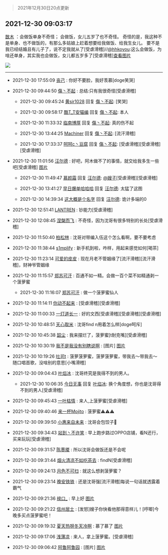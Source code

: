 > 2021年12月30日20点更新
<link rel="stylesheet" href="https://cdn.jsdelivr.net/gh/taotie6/sampleJSON@main/css/photo_show.css">
<meta name="referrer" content="no-referrer" />


 ## 2021-12-30 09:03:17 

 [㪚木](https://www.coolapk.com/feed/32466177?shareKey=NTMzOTE0MTc4ZTJjNjFjZDEwOGU~) ：会做饭单身不奇怪；
会做饭，女儿五岁了也不奇怪。
奇怪的是，我这种不是单身、也不做饭的，有那么多姑娘上赶着想要给我做饭、给我生女儿。
要不是我已经结婚且有儿子了，说不定我就从了[受虐滑稽]//<a class="feed-link-uname" href="/u/hhkoyou">@hhkoyou</a>:这么会做饭，为啥还单身，其实我也会做饭<!--break-->，女儿都五岁多了[受虐滑稽]<a class="feed-forward-pic" href="http://image.coolapk.com/feed/2021/1229/22/3346046_6a76e53a_9681_7698_851@1080x1440.jpeg">查看图片</a> 

<div class="album">
<img class="img-item" src="http://image.coolapk.com/feed/2019/0412/17/1081091_1555060673_5592@400x225.gif" />
</div>

 ------- 

- 2021-12-30 17:55:09 [丧己](uid=2217573) : 你好不要脸，我好羡慕[doge笑哭] 

- 2021-12-30 09:44:50 [傷丶不起](uid=3433594) : 总结:只有我很奇怪[受虐滑稽] 

    - 2021-12-30 09:45:24 [黄sir1028](uid=905870) 回复 [傷丶不起](uid=3433594): [笑哭] 

    - 2021-12-30 09:58:17 [酷T_T安猫编](uid=3220399) 回复 [傷丶不起](uid=3433594): 本人 

    - 2021-12-30 11:33:32 [临南博厚](uid=1284044) 回复 [傷丶不起](uid=3433594): 真的伤不起 

    - 2021-12-30 13:44:25 [Machiner](uid=3114536) 回复 [傷丶不起](uid=3433594): [流汗滑稽] 

    - 2021-12-30 17:33:37 [呵呵c丶豆腐](uid=860121) 回复 [傷丶不起](uid=3433594): [受虐滑稽][受虐滑稽][受虐滑稽] 

- 2021-12-30 11:01:56 [汪尔德](uid=1595236) : 好吧，阿木做不了的事情，就交给我多生一些吧[受虐滑稽] [图片](http://image.coolapk.com/feed/2020/0907/13/1259490_2c5d1ee9_6402_3153@220x391.gif)

    - 2021-12-30 11:49:47 [慕颜霜](uid=3801065) 回复 [汪尔德](uid=1595236): <a class="feed-link-uname" href="/u/嫂子">@嫂子</a>[受虐滑稽][受虐滑稽] 

    - 2021-12-30 13:41:27 [早日爆单哈哈哈](uid=2188936) 回复 [汪尔德](uid=1595236): 太猛了这图 

    - 2021-12-30 14:39:34 [这大概是个名字](uid=682188) 回复 [汪尔德](uid=1595236): 诡计多端的0 

- 2021-12-30 12:51:41 [LANTREN](uid=2194571) : 钞能力[受虐滑稽] 

- 2021-12-30 12:08:45 [涅槃而飞](uid=1128897) : 不奇怪，因为沈哥有很多特别的长处[受虐滑稽] 

- 2021-12-30 11:50:40 [柏松林](uid=782365) : 沈哥对带编入伍这个怎么看啊，要不要考虑 

- 2021-12-30 11:38:44 [s1mplify](uid=1732022) : 新手机到啦，咋样，用起来感觉如何[喝茶] 

- 2021-12-30 11:23:14 [可爱的皮皮](uid=2163021) : 现在月老不管姻缘了[流汗滑稽][流汗滑稽]，财神爷管姻缘 

- 2021-12-30 11:15:57 [郑苏可汗](uid=678781) : 百通不如一精。会做一百个菜不如精通剥一个菠萝蜜 

    - 2021-12-30 11:16:07 [郑苏可汗](uid=678781) : 做一个菠萝蜜仙人 

- 2021-12-30 11:14:11 [你动不起来](uid=3227807) : [受虐滑稽][受虐滑稽] 

- 2021-12-30 11:00:33 [一灯道长一](uid=2901910) : 好的文西[受虐滑稽][受虐滑稽][受虐滑稽] 

- 2021-12-30 10:48:51 [天心取米](uid=2132901) : 沈哥find n用着怎么样[doge呵斥] 

- 2021-12-30 10:45:38 [韶尘](uid=1296954) : 我来摆烂了，菠萝蜜[t耐克嘴][受虐滑稽] 

- 2021-12-30 10:30:19 [我不是我没有别瞎说啊](uid=2231912) : [图片] [图片](http://image.coolapk.com/feed/2021/1230/10/2231912_264198e1_1418_6194_343@1080x1080.jpeg)

- 2021-12-30 10:19:26 [吐司t](uid=3079076) : 菠萝菠萝蜜，菠萝菠萝蜜，带我去～带我去～
随口唱首歌，没啥别的意思[小嘴滑稽] 

- 2021-12-30 09:04:43 [叶焰冰](uid=1065430) : 沈哥终究是我得不到的男人。 

    - 2021-12-30 10:06:35 [今日无事](uid=3604434) 回复 [叶焰冰](uid=1065430): 换个角度想，你也是沈哥得不到的男人[受虐滑稽] 

- 2021-12-30 09:45:43 [一叶枯情](uid=3936306) : 来人,上菠萝蜜[受虐滑稽] 

- 2021-12-30 09:40:46 [来一杯Mojito](uid=718339) : 菠萝蜜⚠⚠⚠ 

- 2021-12-30 09:39:50 [小惠来自未来](uid=847097) : 沈哥会包饺子🥟 

- 2021-12-30 09:34:43 [站到丶不许笑](uid=1165627) : 早上跑步路过OPPO店铺，看N还行，买来玩玩[受虐滑稽] 

- 2021-12-30 09:31:57 [陈墨魇](uid=1228800) : 所以沈哥会做饭还是不会呢 

- 2021-12-30 09:31:44 [烟火清凉不如吃茶去](uid=4279524) : findN[受虐滑稽] 

- 2021-12-30 09:24:13 [月色不可扫](uid=3639201) : 就这么想剥菠萝蜜？ 

- 2021-12-30 09:23:14 [晚安铁铁](uid=2870621) : 还是沈哥强[流汗滑稽]每说一句话就透露着霸气 

- 2021-12-30 09:21:36 [禄口_](uid=1005884) : 早上好 [图片](http://image.coolapk.com/feed/2021/1230/09/1005884_61c1acaf_7294_8084_890@4000x1868.jpeg)

- 2021-12-30 09:21:22 [信州居士](uid=1809579) : [发怒]嫂子你快看他那得意样儿！[哼唧]今晚多买点菠萝蜜吧！ 

- 2021-12-30 09:19:32 [夏天热呀冬天冷啊](uid=3688557) : 慕了慕了 [图片](http://image.coolapk.com/feed/2021/1230/09/3688557_94ad174c_7171_4807_902@198x135.jpeg)

- 2021-12-30 09:17:06 [浅薄凉](uid=1630624) : 来人，拿上菠萝蜜。[受虐滑稽] 

- 2021-12-30 09:06:42 [阿鲁阿鲁园](uid=8744023) : [图片] [图片](http://image.coolapk.com/feed/2019/0529/16/1142431_7636_8442@350x197.gif)

